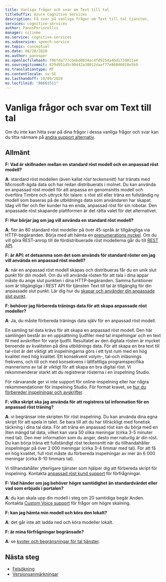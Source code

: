 ```yaml
---
title: Vanliga frågor och svar om Text till tal
titleSuffix: Azure Cognitive Services
description: Få svar på vanliga frågor om Text till tal tjänsten.
services: cognitive-services
author: PanosPeriorellis
manager: nitinme
ms.service: cognitive-services
ms.subservice: speech-service
ms.topic: conceptual
ms.date: 08/20/2020
ms.author: panosper
ms.openlocfilehash: f06fda777cbebd8034ac4fd9254a4bd172d011a4
ms.sourcegitcommit: 829d951d5c90442a38012daaf77e86046018e5b9
ms.translationtype: MT
ms.contentlocale: sv-SE
ms.lasthandoff: 10/09/2020
ms.locfileid: "88661511"
---
```

# <a name="text-to-speech-frequently-asked-questions"></a>Vanliga frågor och svar om Text till tal

Om du inte kan hitta svar på dina frågor i dessa vanliga frågor och svar kan du titta närmare på [andra support alternativ](support.md).

## <a name="general"></a>Allmänt

**F: Vad är skillnaden mellan en standard röst modell och en anpassad röst modell?**

**A**: standard röst modellen (även kallat _röst teckensnitt_) har tränats med Microsoft-ägda data och har redan distribuerats i molnet. Du kan använda en anpassad röst modell för att anpassa en genomsnitts modell och överföra Timbre och uttryck för talare: s röst stil eller träna en fullständig ny modell som baseras på de utbildnings data som användaren har skapat. Idag vill fler och fler kunder ha en enda, anpassad röst för sin robotar. Den anpassade röst skapande plattformen är det rätta valet för det alternativet.

**F: Hur börjar jag om jag vill använda en standard röst modell?**

**A**: fler än 80 standard röst modeller på över 45-språk är tillgängliga via HTTP-begäranden. Börja med att hämta en [prenumerations nyckel](https://docs.microsoft.com/azure/cognitive-services/speech-service/get-started). Om du vill göra REST-anrop till de fördistribuerade röst modellerna går du till [REST API](https://docs.microsoft.com/azure/cognitive-services/speech-service/rest-apis).

**F: är API: et detsamma som det som används för standard röster om jag vill använda en anpassad röst modell?**

**A**: när en anpassad röst modell skapas och distribueras får du en unik slut punkt för din modell. Om du vill använda rösten för att tala i dina appar måste du ange slut punkten i dina HTTP-begäranden. Samma funktioner som är tillgängliga i REST API för tjänsten Text till tal är tillgänglig för din anpassade slut punkt. Lär dig hur du [skapar och använder din anpassade slut punkt](https://docs.microsoft.com/azure/cognitive-services/speech-service/how-to-customize-voice-font#create-and-use-a-custom-voice-endpoint).

**F: behöver jag förbereda tränings data för att skapa anpassade röst modeller?**

**A**: Ja, du måste förbereda tränings data själv för en anpassad röst modell.

En samling tal data krävs för att skapa en anpassad röst modell. Den här samlingen består av en uppsättning ljudfiler med tal inspelningar och en text fil med avskriften för varje ljudfil. Resultatet av den digitala rösten är mycket beroende av kvaliteten på dina utbildnings data. För att skapa en bra text till tal-röst är det viktigt att inspelningarna görs i ett tyst rum med en hög kvalitet med hög kvalitet. Ett konsekvent volym-, tal-och inläsnings frekvens, och till och med konsekvens i lättfattliga programspecifika mannerisms av tal är viktigt för att skapa en bra digital röst. Vi rekommenderar starkt att du registrerar rösterna i en inspelning Studio.

För närvarande ger vi inte support för online-inspelning eller har några rekommendationer för inspelning Studio. För format kravet, se [hur du förbereder inspelningar och avskrifter](https://docs.microsoft.com/azure/cognitive-services/speech-service/how-to-custom-voice-create-voice).

**F: vilka skript ska jag använda för att registrera tal information för en anpassad röst träning?**

**A**: vi begränsar inte skripten för röst inspelning. Du kan använda dina egna skript för att spela in talet. Se bara till att du har tillräckligt med fonetisk täckning i dina tal data. För att träna en anpassad röst kan du börja med en liten mängd tal data, vilket kan vara 50 olika meningar (cirka 3-5 minuter med tal). Den mer information som du anger, desto mer naturlig är din röst. Du kan börja träna ett fullständigt röst teckensnitt när du tillhandahåller inspelningar på över 2 000 meningar (cirka 3-4 timmar med tal). För att få en hög kvalitet, full röst måste du förbereda inspelningar av mer än 6 000 meningar (cirka 8-10 timmars tal).

Vi tillhandahåller ytterligare tjänster som hjälper dig att förbereda skript för inspelning. Kontakta [anpassad röst kund support](mailto:customvoice@microsoft.com?subject=Inquiries%20about%20scripts%20generation%20for%20Custom%20Voice%20creation) för förfrågningar.

**F: Vad händer om jag behöver högre samtidighet än standardvärdet eller vad som erbjuds i portalen?**

**A**: du kan skala upp din modell i steg om 20 samtidiga begär Anden. Kontakta [Custom Voice support](mailto:customvoice@microsoft.com?subject=Inquiries%20about%20scripts%20generation%20for%20Custom%20Voice%20creation) för frågor om högre skalning.

**F: kan jag hämta min modell och köra den lokalt?**

**A**: det går inte att ladda ned och köra modeller lokalt.

**F: är mina förfrågningar begränsade?**

**A**: se [kvoter och begränsningar för tal tjänster](speech-services-quotas-and-limits.md).

## <a name="next-steps"></a>Nästa steg

- [Felsökning](troubleshooting.md)
- [Versionsanmärkningar](releasenotes.md)
